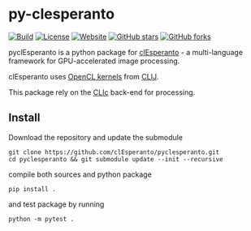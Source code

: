 # py-clesperanto
[![Build](https://github.com/clEsperanto/pyclesperanto/actions/workflows/build_and_deploy.yml/badge.svg)](https://github.com/clEsperanto/pyclesperanto/actions/workflows/build_and_deploy.yml)
[![License](https://img.shields.io/badge/license-BSD-informational)](https://github.com/clEsperanto/pyclesperanto/blob/main/LICENSE)
[![Website](https://img.shields.io/website?url=http%3A%2F%2Fclesperanto.net)](http://clesperanto.net)
[![GitHub stars](https://img.shields.io/github/stars/clEsperanto/pyclesperanto?style=social)](https://github.com/clEsperanto/pyclesperanto)
[![GitHub forks](https://img.shields.io/github/forks/clEsperanto/pyclesperanto?style=social)](https://github.com/clEsperanto/pyclesperanto)


pyclEsperanto is a python package for [clEsperanto](http://clesperanto.net/) - a multi-language framework for GPU-accelerated image processing.

clEsperanto uses [OpenCL kernels](https://github.com/clEsperanto/clij-opencl-kernels/tree/development/src/main/java/net/haesleinhuepf/clij/kernels) from [CLIJ](http://clij.github.io/). 

This package rely on the [CLIc](https://github.com/clEsperanto/CLIc_prototype) back-end for processing.

## Install

Download the repository and update the submodule
```
git clone https://github.com/clEsperanto/pyclesperanto.git
cd pyclesperanto && git submodule update --init --recursive
```
compile both sources and python package 
```
pip install .
```
and test package by running
```
python -m pytest .
```
